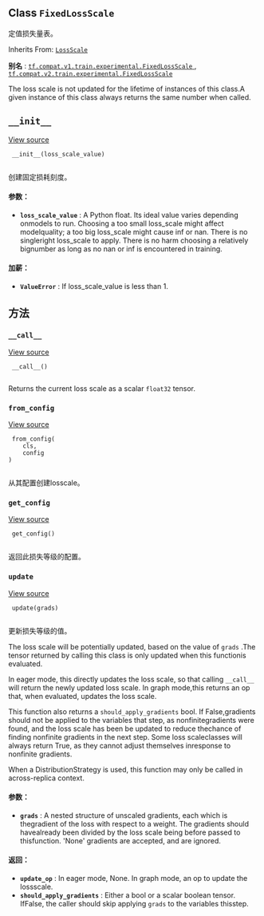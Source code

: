 

## Class  `FixedLossScale` 
定值损失量表。

Inherits From: [ `LossScale` ](https://tensorflow.google.cn/api_docs/python/tf/train/experimental/LossScale)

**别名** : [ `tf.compat.v1.train.experimental.FixedLossScale` ](/api_docs/python/tf/train/experimental/FixedLossScale), [ `tf.compat.v2.train.experimental.FixedLossScale` ](/api_docs/python/tf/train/experimental/FixedLossScale)

The loss scale is not updated for the lifetime of instances of this class.A given instance of this class always returns the same number when called.

##  `__init__` 
[View source](https://github.com/tensorflow/tensorflow/blob/r2.0/tensorflow/python/training/experimental/loss_scale.py#L197-L221)

```
 __init__(loss_scale_value)
 
```

创建固定损耗刻度。

#### 参数：
- **`loss_scale_value`** : A Python float. Its ideal value varies depending onmodels to run. Choosing a too small loss_scale might affect modelquality; a too big loss_scale might cause inf or nan. There is no singleright loss_scale to apply. There is no harm choosing a relatively bignumber as long as no nan or inf is encountered in training.


#### 加薪：
- **`ValueError`** : If loss_scale_value is less than 1.


## 方法


###  `__call__` 
[View source](https://github.com/tensorflow/tensorflow/blob/r2.0/tensorflow/python/training/experimental/loss_scale.py#L223-L224)

```
 __call__()
 
```

Returns the current loss scale as a scalar  `float32`  tensor.

###  `from_config` 
[View source](https://github.com/tensorflow/tensorflow/blob/r2.0/tensorflow/python/training/experimental/loss_scale.py#L179-L182)

```
 from_config(
    cls,
    config
)
 
```

从其配置创建losscale。

###  `get_config` 
[View source](https://github.com/tensorflow/tensorflow/blob/r2.0/tensorflow/python/training/experimental/loss_scale.py#L233-L234)

```
 get_config()
 
```

返回此损失等级的配置。

###  `update` 
[View source](https://github.com/tensorflow/tensorflow/blob/r2.0/tensorflow/python/training/experimental/loss_scale.py#L226-L228)

```
 update(grads)
 
```

更新损失等级的值。

The loss scale will be potentially updated, based on the value of  `grads` .The tensor returned by calling this class is only updated when this functionis evaluated.

In eager mode, this directly updates the loss scale, so that calling `__call__`  will return the newly updated loss scale. In graph mode,this returns an op that, when evaluated, updates the loss scale.

This function also returns a  `should_apply_gradients`  bool. If False,gradients should not be applied to the variables that step, as nonfinitegradients were found, and the loss scale has been be updated to reduce thechance of finding nonfinite gradients in the next step. Some loss scaleclasses will always return True, as they cannot adjust themselves inresponse to nonfinite gradients.

When a DistributionStrategy is used, this function may only be called in across-replica context.

#### 参数：
- **`grads`** : A nested structure of unscaled gradients, each which is thegradient of the loss with respect to a weight. The gradients should havealready been divided by the loss scale being before passed to thisfunction. 'None' gradients are accepted, and are ignored.


#### 返回：
- **`update_op`** : In eager mode, None. In graph mode, an op to update the lossscale.
- **`should_apply_gradients`** : Either a bool or a scalar boolean tensor. IfFalse, the caller should skip applying  `grads`  to the variables thisstep.

